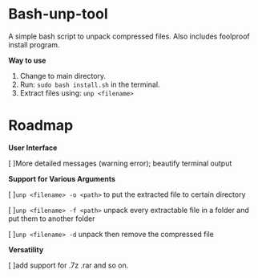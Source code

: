 # Bash-unp-tool
A simple bash script to unpack compressed files. 
Also includes foolproof install program.

**Way to use**
1. Change to main directory.
2. Run: 
``
sudo bash install.sh
``
in the terminal.
3. Extract files using: 
``
unp <filename>
``

# Roadmap

**User Interface** 

[  ]More detailed messages (warning error); beautify terminal output 

**Support for Various Arguments** 

[  ]`unp <filename> -o <path>` to put the extracted file to certain directory

[  ]`unp <filename> -f <path>` unpack every extractable file in a folder and put them to another folder

[  ]`unp <filename> -d` unpack then remove the compressed file 

**Versatility** 

[  ]add support for .7z .rar and so on.
